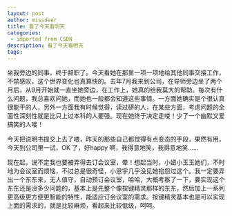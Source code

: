 ```yaml
---
layout: post
author: missdeer
title: 看了今天看明天
categories: 
 - imported from CSDN
description: 看了今天看明天
tags: 
---
```


坐我旁边的同事，终于辞职了。今天看她在那里一项一项地给其他同事交接工作，不禁感叹，这个世界变化也真算快的。去年7月我来到公司，在导师旁边坐了两个月后，从9月开始就一直坐她旁边，在工作上，她真的给我莫大的帮助。每次有什么问题，我总喜欢问她，而她也一般都会知道这些事情。一方面她确实是个很认真很能干的人，另外一方面我有时候觉得，读过研的人，在某些方面，考虑问题的全面性深刻性就是比只上过本科的人要强。现在她终于决定走喽！少了一个幽默又爱搞笑的人喽！

今天把说明书提交上去了喽，昨天的那些自己都觉得有点变态的手段，果然有用，今天到公司里一试，OK 了，好happy 啊，我得意地笑，我得意地笑……

现在起，说不定我也要被弄得去订会议室，晕！想起当时，小妞小玉玉她们，不时地为会议室而烦恼，不过总是很奇怪，小思宇几乎没见她抱怨过这个。我一定要弄出一个东东来，无人值守，自动预订会议室，哈哈，大概考察了一下，要实现这个东东还是没多少问题的，基本上是先整个像按键精灵那样的东东，然后加上一系列更高级更方便更智能的特性，能适应订会议室的需求。按键精灵基本也是可以实现上面的需求的，就是比较麻烦，看起来比较低级，呵呵。
